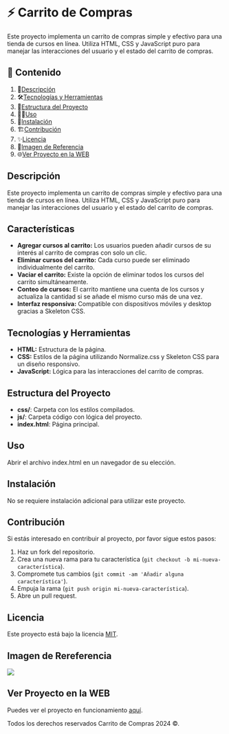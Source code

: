 # ⚡️ Carrito de Compras

Este proyecto implementa un carrito de compras simple y efectivo para una tienda de cursos en línea. Utiliza HTML, CSS y JavaScript puro para manejar las interacciones del usuario y el estado del carrito de compras.

## 🎯 Contenido

1. 📝[Descripción](#descripción)
2. 🛠️[Tecnologías y Herramientas](#tecnologías-y-herramientas)
3. 🚀[Estructura del Proyecto](#estructura-del-proyecto)
4. 🧑‍💻[Uso](#uso)
5. 📌[Instalación](#instalaciónn)
6. 🏗️[Contribución](#contribución)
7. ✨[Licencia](#licencia)
8. 🙈[Imagen de Referencia](#imagen-de-rereferencia)
9. 🌐[Ver Proyecto en la WEB](#ver-proyecto-en-la-web)

## Descripción

Este proyecto implementa un carrito de compras simple y efectivo para una tienda de cursos en línea. Utiliza HTML, CSS y JavaScript puro para manejar las interacciones del usuario y el estado del carrito de compras.

## Características

- **Agregar cursos al carrito:** Los usuarios pueden añadir cursos de su interés al carrito de compras con solo un clic.
- **Eliminar cursos del carrito:** Cada curso puede ser eliminado individualmente del carrito.
- **Vaciar el carrito:** Existe la opción de eliminar todos los cursos del carrito simultáneamente.
- **Conteo de cursos:** El carrito mantiene una cuenta de los cursos y actualiza la cantidad si se añade el mismo curso más de una vez.
- **Interfaz responsiva:** Compatible con dispositivos móviles y desktop gracias a Skeleton CSS.

## Tecnologías y Herramientas

- **HTML:** Estructura de la página.
- **CSS:** Estilos de la página utilizando Normalize.css y Skeleton CSS para un diseño responsivo.
- **JavaScript:** Lógica para las interacciones del carrito de compras.

## Estructura del Proyecto

- **css/**: Carpeta con los estilos compilados.
- **js/**: Carpeta código con lógica del proyecto.
- **index.html**: Página principal.

## Uso

Abrir el archivo index.html en un navegador de su elección.

## Instalación

No se requiere instalación adicional para utilizar este proyecto.

## Contribución

Si estás interesado en contribuir al proyecto, por favor sigue estos pasos:

1. Haz un fork del repositorio.
2. Crea una nueva rama para tu característica (`git checkout -b mi-nueva-característica`).
3. Compromete tus cambios (`git commit -am 'Añadir alguna característica'`).
4. Empuja la rama (`git push origin mi-nueva-característica`).
5. Abre un pull request.

## Licencia

Este proyecto está bajo la licencia [MIT](https://opensource.org/licenses/MIT).

## Imagen de Rereferencia

![](https://i.postimg.cc/rFbhH1wf/Carrito-de-compras.png)

## Ver Proyecto en la WEB

Puedes ver el proyecto en funcionamiento [aquí](https://jmatochepascual.github.io/CarritoDeCompras/).

Todos los derechos reservados Carrito de Compras 2024 ©.
